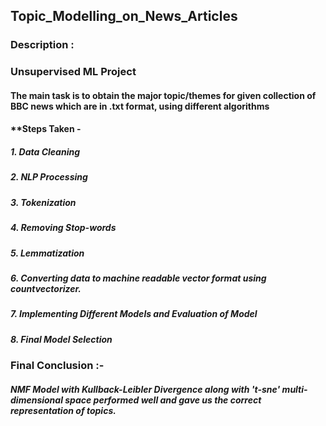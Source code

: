 ## Topic_Modelling_on_News_Articles
### Description : 
### Unsupervised ML Project
#### The main task is to obtain the major topic/themes for given collection of BBC news which are in .txt format, using different algorithms
#### **Steps Taken -
##### 1. Data Cleaning 
##### 2. NLP Processing
##### 3. Tokenization
##### 4. Removing Stop-words
##### 5. Lemmatization
##### 6. Converting data to machine readable vector format using countvectorizer.
##### 7. Implementing Different Models and Evaluation of Model
##### 8. Final Model Selection

### Final Conclusion :-
##### NMF Model with Kullback-Leibler Divergence along with 't-sne' multi-dimensional space performed well and gave us the correct representation of topics.
